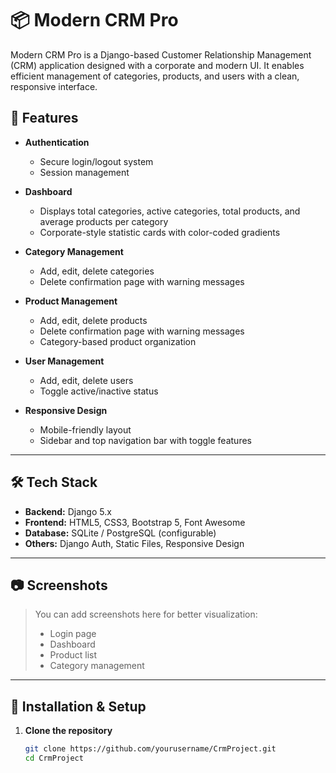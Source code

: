 # 📦 Modern CRM Pro

Modern CRM Pro is a Django-based Customer Relationship Management (CRM) application designed with a corporate and modern UI. It enables efficient management of categories, products, and users with a clean, responsive interface.

## 🚀 Features

- **Authentication**
  - Secure login/logout system
  - Session management

- **Dashboard**
  - Displays total categories, active categories, total products, and average products per category
  - Corporate-style statistic cards with color-coded gradients

- **Category Management**
  - Add, edit, delete categories
  - Delete confirmation page with warning messages

- **Product Management**
  - Add, edit, delete products
  - Delete confirmation page with warning messages
  - Category-based product organization

- **User Management**
  - Add, edit, delete users
  - Toggle active/inactive status

- **Responsive Design**
  - Mobile-friendly layout
  - Sidebar and top navigation bar with toggle features

---

## 🛠️ Tech Stack

- **Backend:** Django 5.x
- **Frontend:** HTML5, CSS3, Bootstrap 5, Font Awesome
- **Database:** SQLite / PostgreSQL (configurable)
- **Others:** Django Auth, Static Files, Responsive Design

---

## 📷 Screenshots

> You can add screenshots here for better visualization:
> - Login page
> - Dashboard
> - Product list
> - Category management

---

## 📂 Installation & Setup

1. **Clone the repository**
   ```bash
   git clone https://github.com/yourusername/CrmProject.git
   cd CrmProject
